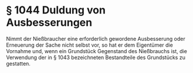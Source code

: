 # § 1044 Duldung von Ausbesserungen
Nimmt der Nießbraucher eine erforderlich gewordene Ausbesserung oder Erneuerung der Sache nicht selbst vor, so hat er dem Eigentümer die Vornahme und, wenn ein Grundstück Gegenstand des Nießbrauchs ist, die Verwendung der in § 1043 bezeichneten Bestandteile des Grundstücks zu gestatten.